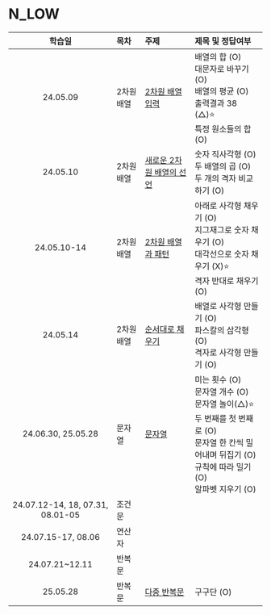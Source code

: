 # N_LOW

|              학습일              | 목차       | 주제                                                                         | 제목 및 정답여부                                                                                                                                                     |
| :------------------------------: | :--------- | :--------------------------------------------------------------------------- | :------------------------------------------------------------------------------------------------------------------------------------------------------------------- |
|             24.05.09             | 2차원 배열 | [2차원 배열 입력](./2차원%20배열/2차원%20배열%20입력.js)                     | 배열의 합 (O)<br>대문자로 바꾸기 (O)<br>배열의 평균 (O)<br>출력결과 38 (△)⭐️<br>특정 원소들의 합 (O)                                                                |
|             24.05.10             | 2차원 배열 | [새로운 2차원 배열의 선언](./2차원%20배열/새로운%202차원%20배열의%20선언.js) | 숫자 직사각형 (O)<br>두 배열의 곱 (O)<br>두 개의 격자 비교하기 (O)                                                                                                   |
|           24.05.10-14            | 2차원 배열 | [2차원 배열과 패턴](./2차원%20배열/2차원%20배열과%20패턴.js)                 | 아래로 사각형 채우기 (O)<br>지그재그로 숫자 채우기 (O)<br>대각선으로 숫자 채우기 (X)⭐️<br>격자 반대로 채우기 (O)                                                    |
|             24.05.14             | 2차원 배열 | [순서대로 채우기](./2차원%20배열/순서대로%20채우기.js)                       | 배열로 사각형 만들기 (O)<br>파스칼의 삼각형 (O)<br>격자로 사각형 만들기 (O)                                                                                          |
|        24.06.30, 25.05.28        | 문자열     | [문자열](./문자열/문자열.js)                                                 | 미는 횟수 (O)<br> 문자열 개수 (O)<br>문자열 놀이(△)⭐️<br>두 번째를 첫 번째로 (O)<br>문자열 한 칸씩 밀어내며 뒤집기 (O)<br>규칙에 따라 밀기 (O)<br>알파벳 지우기 (O) |
| 24.07.12-14, 18, 07.31, 08.01-05 | 조건문     |
|        24.07.15-17, 08.06        | 연산자     |
|          24.07.21~12.11          | 반복문     |
|             25.05.28             | 반복문     | [다중 반복문](./반복문/다중%20반복문.js)                                     | 구구단 (O)                                                                                                                                                           |
